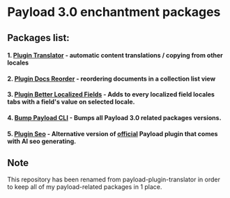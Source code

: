 # Payload 3.0 enchantment packages

## Packages list:

#### 1. [Plugin Translator](packages/translator/) - automatic content translations / copying from other locales

#### 2. [Plugin Docs Reorder](packages/docs-reorder/) - reordering documents in a collection list view

#### 3. [Plugin Better Localized Fields](packages/better-localized-fields/) - Adds to every localized field locales tabs with a field's value on selected locale.

#### 4. [Bump Payload CLI](packages/bump-payload/) - Bumps all Payload 3.0 related packages versions.

#### 5. [Plugin Seo](packages/seo) - Alternative version of [official](https://payloadcms.com/docs/plugins/seo) Payload plugin that comes with AI seo generating.

## Note

This repository has been renamed from payload-plugin-translator in order to keep all of my payload-related packages in 1 place.
